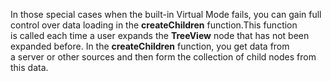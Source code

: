 In&nbsp;those special cases when the built-in Virtual Mode fails, you can gain full control over data loading in&nbsp;the **createChildren** function.This function is&nbsp;called each time a&nbsp;user expands the **TreeView** node that has not been expanded before. In&nbsp;the **createChildren** function, you get data from a&nbsp;server or&nbsp;other sources and then form the collection of&nbsp;child nodes from this data.